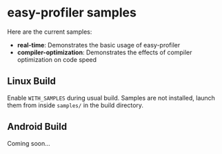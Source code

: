 easy-profiler samples
=====================

Here are the current samples:

  - **real-time**: Demonstrates the basic usage of easy-profiler
  - **compiler-optimization**: Demonstrates the effects of compiler optimization on code speed

Linux Build
-----------

Enable `WITH_SAMPLES` during usual build. Samples are not installed, launch them from inside `samples/` in the build directory.

Android Build
-------------

Coming soon...

